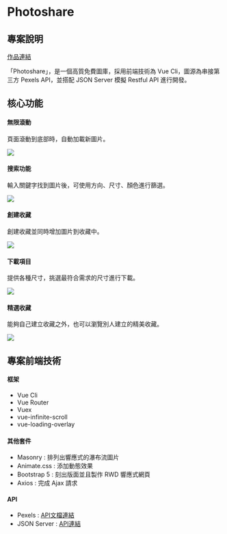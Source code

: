 # Photoshare

## 專案說明

[作品連結](https://doublesung.github.io/photoshare/)

「Photoshare」，是一個高質免費圖庫，採用前端技術為 Vue Cli，圖源為串接第三方 Pexels API，並搭配 JSON Server 模擬 Restful API 進行開發。

## 核心功能

#### 無限滾動

頁面滾動到底部時，自動加載新圖片。

![](https://github.com/doublesung/photoshare/blob/gh-pages/infinite-scroll.gif)

#### 搜索功能

輸入關鍵字找到圖片後，可使用方向、尺寸、顏色進行篩選。

![](https://github.com/doublesung/photoshare/blob/gh-pages/search.gif)

#### 創建收藏

創建收藏並同時增加圖片到收藏中。

![](https://github.com/doublesung/photoshare/blob/gh-pages/search.gif)

#### 下載項目

提供各種尺寸，挑選最符合需求的尺寸進行下載。

![](https://github.com/doublesung/photoshare/blob/gh-pages/download.gif)

#### 精選收藏

能夠自己建立收藏之外，也可以瀏覽別人建立的精美收藏。

![](https://github.com/doublesung/photoshare/blob/gh-pages/download.gif)

## 專案前端技術

#### 框架

- Vue Cli
- Vue Router
- Vuex
- vue-infinite-scroll
- vue-loading-overlay

#### 其他套件

- Masonry : 排列出響應式的瀑布流圖片
- Animate.css : 添加動態效果
- Bootstrap 5 : 刻出版面並且製作 RWD 響應式網頁
- Axios : 完成 Ajax 請求

#### API

- Pexels : [API文檔連結](https://www.pexels.com/zh-tw/api/documentation/?language=javascript#photos-curated)
- JSON Server : [API連結](https://my-json-server.typicode.com/doublesung/photoshare)
